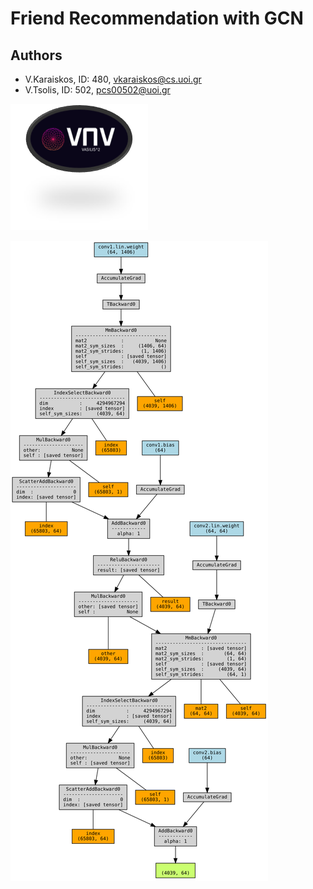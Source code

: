 # Friend Recommendation with GCN
##   Authors 
- V.Karaiskos, ID: 480, [vkaraiskos\@cs.uoi.gr](mailto:vkaraiskos@cs.uoi.gr)
- V.Tsolis,    ID: 502, [pcs00502\@uoi.gr](mailto:pcs00502@uoi.gr)

![alt text](logo_alpha.png "Title")


![alt text](model_GCN.svg "Title")
